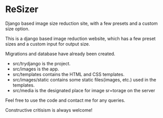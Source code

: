 # ReSizer
Django based image size reduction site, with a few presets and a custom size option.

This is a django based image reduction website, which has a few preset sizes and a custom input for output size.

Migrations and database have already been created.

- src/trydjango is the project.
- src/images is the app.
- src/templates contains the HTML and CSS templates.
- src/images/static contains some static files(images, etc.) used in the templates.
- src/media is the designated place for image sr=torage on the server

Feel free to use the code and contact me for any queries.

Constructive critisism is always welcome!
